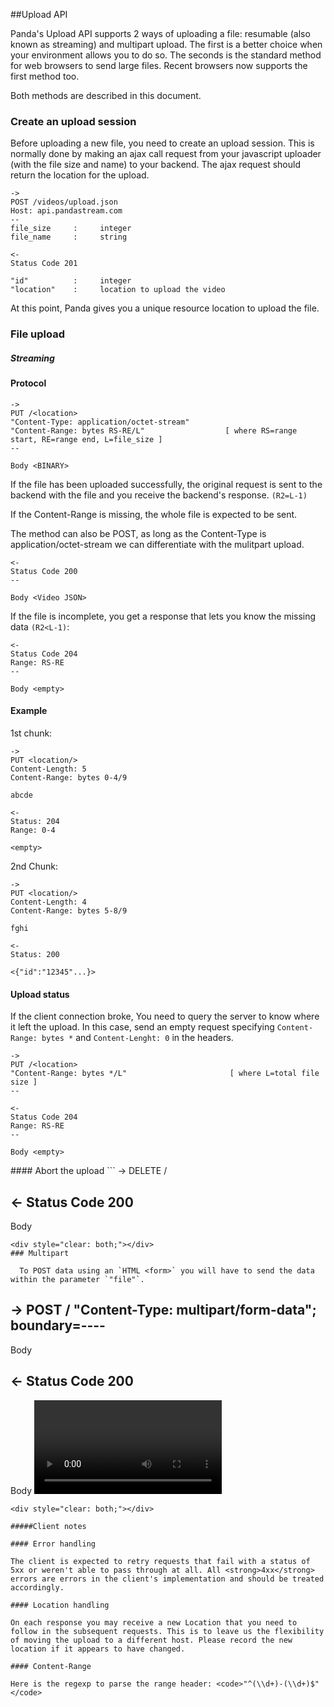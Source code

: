 ##Upload API


Panda's Upload API supports 2 ways of uploading a file: resumable (also known as streaming) and multipart upload.
The first is a better choice when your environment allows you to do so.
The seconds is the standard method for web browsers to send large files. Recent browsers now supports the first method too.

Both methods are described in this document.



### Create an upload session

Before uploading a new file, you need to create an upload session. This is normally done by making an ajax call request from your javascript uploader (with the file size and name) to your backend. The ajax request should return the location for the upload.

```
->
POST /videos/upload.json
Host: api.pandastream.com
--
file_size     :     integer
file_name     :     string

<-
Status Code 201

"id"          :     integer
"location"    :     location to upload the video
```
<div style="clear: both;"></div>

At this point, Panda gives you a unique resource location to upload the file.

### File upload

##### Streaming

#### Protocol

```
->
PUT /<location>
"Content-Type: application/octet-stream"
"Content-Range: bytes RS-RE/L"                  [ where RS=range start, RE=range end, L=file_size ]
--

Body <BINARY>
```
<div style="clear: both;"></div>


If the file has been uploaded successfully, the original request is sent to the backend with the file and you receive the backend's response. `(R2=L-1)`

If the Content-Range is missing, the whole file is expected to be sent.

The method can also be POST, as long as the Content-Type is
application/octet-stream we can differentiate with the mulitpart upload.

```
<-
Status Code 200
--

Body <Video JSON>
```
<div style="clear: both;"></div>

If the file is incomplete, you get a response that lets you know the missing data `(R2<L-1)`:
  
```  
<-
Status Code 204
Range: RS-RE
--

Body <empty>
```
<div style="clear: both;"></div>

#### Example

1st chunk:

```
->
PUT <location/>
Content-Length: 5
Content-Range: bytes 0-4/9

abcde

<-
Status: 204
Range: 0-4

<empty>
```
<div style="clear: both;"></div>

2nd Chunk:

```
->
PUT <location/>
Content-Length: 4
Content-Range: bytes 5-8/9

fghi

<-
Status: 200

<{"id":"12345"...}>
```
<div style="clear: both;"></div>

#### Upload status

If the client connection broke, You need to query the server to know where it left the upload. In this case, send an empty request specifying <code>Content-Range: bytes *</code> and <code>Content-Lenght: 0</code> in the headers.

```
->
PUT /<location>
"Content-Range: bytes */L"                       [ where L=total file size ]
--

<-
Status Code 204
Range: RS-RE
--

Body <empty>
```
<div style="clear: both;"></div>
#### Abort the upload
```
->
DELETE /<location>

<-
Status Code 200
--

Body <empty>
```
<div style="clear: both;"></div>
### Multipart

  To POST data using an `HTML <form>` you will have to send the data within the parameter `"file"`.

```
->
POST /<location>
"Content-Type: multipart/form-data"; boundary=---- 
--

Body <BINARY>

<-
Status Code 200
--

Body <Video JSON>
```
<div style="clear: both;"></div>

#####Client notes

#### Error handling

The client is expected to retry requests that fail with a status of 5xx or weren't able to pass through at all. All <strong>4xx</strong> errors are errors in the client's implementation and should be treated accordingly.

#### Location handling

On each response you may receive a new Location that you need to follow in the subsequent requests. This is to leave us the flexibility of moving the upload to a different host. Please record the new location if it appears to have changed.

#### Content-Range

Here is the regexp to parse the range header: <code>"^(\\d+)-(\\d+)$"</code>

